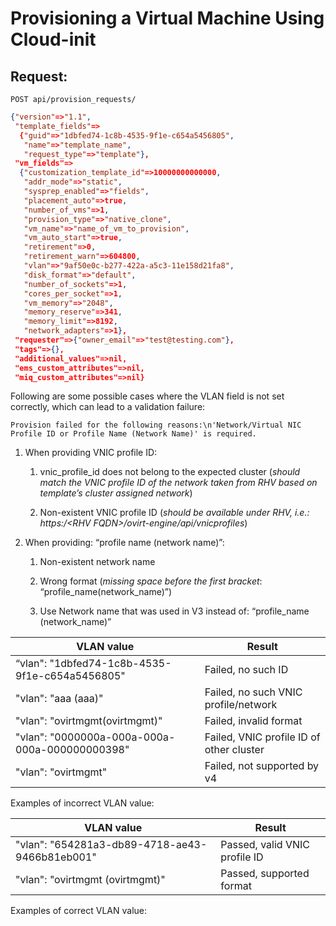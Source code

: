 # Provisioning a Virtual Machine Using Cloud-init

## Request:

    POST api/provision_requests/

``` json
{"version"=>"1.1",
 "template_fields"=>
  {"guid"=>"1dbfed74-1c8b-4535-9f1e-c654a5456805",
   "name"=>"template_name",
   "request_type"=>"template"},
 "vm_fields"=>
  {"customization_template_id"=>10000000000000,
   "addr_mode"=>"static",
   "sysprep_enabled"=>"fields",
   "placement_auto"=>true,
   "number_of_vms"=>1,
   "provision_type"=>"native_clone",
   "vm_name"=>"name_of_vm_to_provision",
   "vm_auto_start"=>true,
   "retirement"=>0,
   "retirement_warn"=>604800,
   "vlan"=>"9af50e0c-b277-422a-a5c3-11e158d21fa8",
   "disk_format"=>"default",
   "number_of_sockets"=>1,
   "cores_per_socket"=>1,
   "vm_memory"=>"2048",
   "memory_reserve"=>341,
   "memory_limit"=>8192,
   "network_adapters"=>1},
 "requester"=>{"owner_email"=>"test@testing.com"},
 "tags"=>{},
 "additional_values"=>nil,
 "ems_custom_attributes"=>nil,
 "miq_custom_attributes"=>nil}
```

Following are some possible cases where the VLAN field is not set
correctly, which can lead to a validation failure:

    Provision failed for the following reasons:\n'Network/Virtual NIC Profile ID or Profile Name (Network Name)' is required.

1.  When providing VNIC profile ID:
    
    1.  vnic\_profile\_id does not belong to the expected cluster
        (*should match the VNIC profile ID of the network taken from RHV
        based on template’s cluster assigned network*)
    
    2.  Non-existent VNIC profile ID (*should be available under RHV,
        i.e.: https:/\<RHV FQDN\>/ovirt-engine/api/vnicprofiles*)

2.  When providing: “profile name (network name)”:
    
    1.  Non-existent network name
    
    2.  Wrong format (*missing space before the first bracket*:
        “profile\_name(network\_name)”)
    
    3.  Use Network name that was used in V3 instead of: “profile\_name
        (network\_name)”

| VLAN value                                     | Result                                   |
| ---------------------------------------------- | ---------------------------------------- |
| “vlan": "1dbfed74-1c8b-4535-9f1e-c654a5456805" | Failed, no such ID                       |
| "vlan": "aaa (aaa)"                            | Failed, no such VNIC profile/network     |
| "vlan": "ovirtmgmt(ovirtmgmt)"                 | Failed, invalid format                   |
| "vlan": "0000000a-000a-000a-000a-000000000398" | Failed, VNIC profile ID of other cluster |
| "vlan": "ovirtmgmt"                            | Failed, not supported by v4              |

Examples of incorrect VLAN value:

| VLAN value                                     | Result                        |
| ---------------------------------------------- | ----------------------------- |
| "vlan": "654281a3-db89-4718-ae43-9466b81eb001" | Passed, valid VNIC profile ID |
| "vlan": "ovirtmgmt (ovirtmgmt)"                | Passed, supported format      |

Examples of correct VLAN value:
